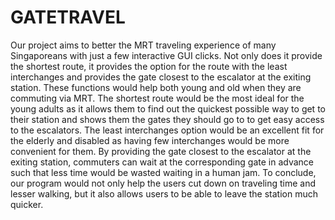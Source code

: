 # GATETRAVEL
Our project aims to better the MRT traveling experience of many Singaporeans with just a few interactive GUI clicks. Not only does it provide the shortest route, it provides the option for the route with the least interchanges and provides the gate closest to the escalator at the exiting station. These functions would help both young and old when they are commuting via MRT. The shortest route would be the most ideal for the young adults as it allows them to find out the quickest possible way to get to their station and shows them the gates they should go to to get easy access to the escalators. The least interchanges option would be an excellent fit for the elderly and disabled as having few interchanges would be more convenient for them. By providing the gate closest to the escalator at the exiting station, commuters can wait at the corresponding gate in advance such that less time would be wasted waiting in a human jam. To conclude, our program would not only help the users cut down on traveling time and lesser walking, but it also allows users to be able to leave the station much quicker.
